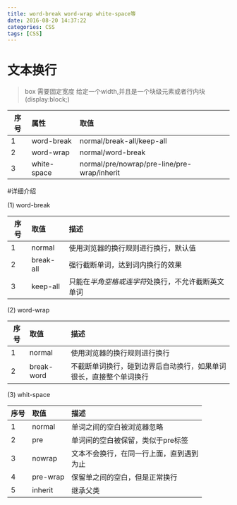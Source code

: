 ```yaml
---
title: word-break word-wrap white-space等
date: 2016-08-20 14:37:22
categories: CSS
tags: [CSS]
---
```


# 文本换行

>box 需要固定宽度 给定一个width,并且是一个块级元素或者行内块(display:block;)

|序号|属性|取值|
|---|:---|:---|
|1|word-break|normal/break-all/keep-all|
|2|word-wrap|normal/word-break|
|3|white-space|normal/pre/nowrap/pre-line/pre-wrap/inherit|



<!-- more -->

#详细介绍

(1) word-break

|序号|取值|描述|
|---|:---|:---|
|1|normal|使用浏览器的换行规则进行换行，默认值|
|2|break-all|强行截断单词，达到词内换行的效果|
|3|keep-all|只能在*半角空格或连字符*处换行，不允许截断英文单词|

(2) word-wrap

|序号|取值|描述|
|---|:---|:---|
|1|normal|使用浏览器的换行规则进行换行|
|2|break-word|不截断单词换行，碰到边界后自动换行，如果单词很长，直接整个单词换行|

(3) whit-space

|序号|取值|描述|
|---|:---|:---|
|1|normal|单词之间的空白被浏览器忽略|
|2|pre|单词间的空白被保留，类似于pre标签|
|3|nowrap|文本不会换行，在同一行上面，直到遇到<br>为止|
|4|pre-wrap|保留单之间的空白，但是正常换行|
|5|inherit|继承父类|
